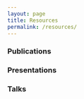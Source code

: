 ```yaml
---
layout: page
title: Resources
permalink: /resources/
---
```


### Publications

### Presentations

### Talks
